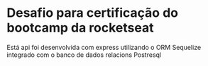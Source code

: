 <h1> Desafio para certificação do bootcamp da rocketseat </h1>

<p> Está api foi desenvolvida com express utilizando o ORM Sequelize integrado
com o banco de dados relacions Postresql </p>
